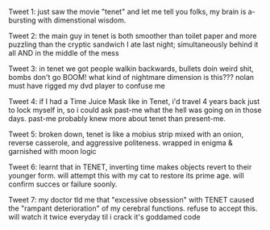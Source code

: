 Tweet 1:
just saw the movie "tenet" and let me tell you folks, my brain is a-bursting with dimenstional wisdom.

Tweet 2:
the main guy in tenet is both smoother than toilet paper and more puzzling than the cryptic sandwich I ate last night; simultaneously behind it all AND in the middle of the mess

Tweet 3:
in tenet we got people walkin backwards, bullets doin weird shit, bombs don't go BOOM! what kind of nightmare dimension is this??? nolan must have rigged my dvd player to confuse me

Tweet 4:
if I had a Time Juice Mask like in Tenet, i'd travel 4 years back just to lock myself in, so i could ask past-me what the hell was going on in those days. past-me probably knew more about tenet than present-me.

Tweet 5:
broken down, tenet is like a mobius strip mixed with an onion, reverse casserole, and aggressive politeness. wrapped in enigma & garnished with moon logic

Tweet 6:
learnt that in TENET, inverting time makes objects revert to their younger form. will attempt this with my cat to restore its prime age. will confirm succes or failure soonly.

Tweet 7:
my doctor tld me that "excessive obsession" with TENET caused the "rampant deterioration" of my cerebral functions. refuse to accept this. will watch it twice everyday til i crack it's goddamed code